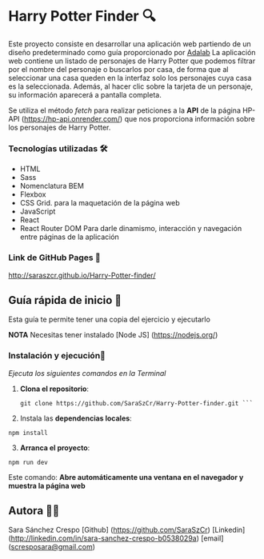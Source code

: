 # Harry Potter Finder 🔍

Este proyecto consiste en desarrollar una aplicación web partiendo de un diseño predeterminado como guía proporcionado por [Adalab](https://adalab.es)
La aplicación web contiene un listado de personajes de Harry Potter que podemos filtrar por el nombre del personaje o buscarlos por casa, de forma que al seleccionar una casa queden en la interfaz solo los personajes cuya casa es la seleccionada.
Además, al hacer clic sobre la tarjeta de un personaje, su información aparecerá a pantalla completa.

Se utiliza el método _fetch_ para realizar peticiones a la **API** de la página HP-API (https://hp-api.onrender.com/) que nos proporciona información sobre los personajes de Harry Potter.

### Tecnologías utilizadas 🛠️

- HTML
- Sass
- Nomenclatura BEM
- Flexbox
- CSS Grid.
  para la maquetación de la página web
- JavaScript
- React
- React Router DOM
  Para darle dinamismo, interacción y navegación entre páginas de la aplicación

### Link de GitHub Pages 🔗

http://saraszcr.github.io/Harry-Potter-finder/

## Guía rápida de inicio 🚀

Esta guía te permite tener una copia del ejercicio y ejecutarlo

**NOTA** Necesitas tener instalado [Node JS] (https://nodejs.org/)

### Instalación y ejecución🐾

_Ejecuta los siguientes comandos en la Terminal_

1. **Clona el repositorio**:

   ````
   git clone https://github.com/SaraSzCr/Harry-Potter-finder.git ```

2. Instala las **dependencias locales**:

```
npm install
```

3. **Arranca el proyecto**:

```
npm run dev
```

Este comando: **Abre automáticamente una ventana en el navegador y muestra la página web**

## Autora 👩‍💻

Sara Sánchez Crespo
[Github] (https://github.com/SaraSzCr)
[Linkedin] (http://linkedin.com/in/sara-sanchez-crespo-b0538029a)
[email] (scresposara@gmail.com)
